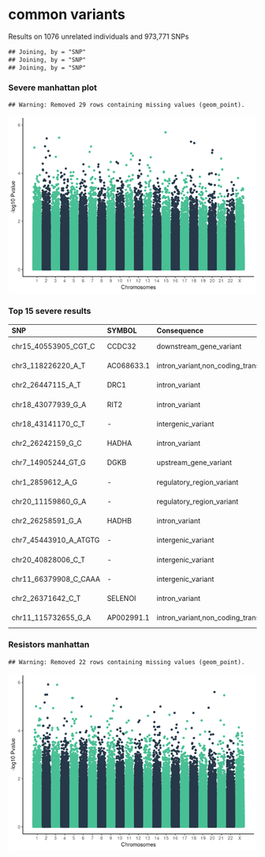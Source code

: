 common variants
================

Results on 1076 unrelated individuals and 973,771 SNPs

    ## Joining, by = "SNP"
    ## Joining, by = "SNP"
    ## Joining, by = "SNP"

### Severe manhattan plot

    ## Warning: Removed 29 rows containing missing values (geom_point).

![](common_gwas_files/figure-gfm/q_manhattan_plot-1.png)<!-- -->

### Top 15 severe results

| SNP                      | SYMBOL     | Consequence                                      |   Pvalue |     OR |
|:-------------------------|:-----------|:-------------------------------------------------|---------:|-------:|
| chr15\_40553905\_CGT\_C  | CCDC32     | downstream\_gene\_variant                        | 2.00e-06 | 9.1970 |
| chr3\_118226220\_A\_T    | AC068633.1 | intron\_variant,non\_coding\_transcript\_variant | 3.30e-06 | 5.3640 |
| chr2\_26447115\_A\_T     | DRC1       | intron\_variant                                  | 3.60e-06 | 0.5676 |
| chr18\_43077939\_G\_A    | RIT2       | intron\_variant                                  | 4.90e-06 | 3.8150 |
| chr18\_43141170\_C\_T    | \-         | intergenic\_variant                              | 5.60e-06 | 3.6550 |
| chr2\_26242159\_G\_C     | HADHA      | intron\_variant                                  | 7.50e-06 | 0.5781 |
| chr7\_14905244\_GT\_G    | DGKB       | upstream\_gene\_variant                          | 7.70e-06 | 3.7990 |
| chr1\_2859612\_A\_G      | \-         | regulatory\_region\_variant                      | 8.50e-06 | 4.4610 |
| chr20\_11159860\_G\_A    | \-         | regulatory\_region\_variant                      | 1.10e-05 | 0.5755 |
| chr2\_26258591\_G\_A     | HADHB      | intron\_variant                                  | 1.19e-05 | 0.5869 |
| chr7\_45443910\_A\_ATGTG | \-         | intergenic\_variant                              | 1.30e-05 | 5.3350 |
| chr20\_40828006\_C\_T    | \-         | intergenic\_variant                              | 1.41e-05 | 4.2320 |
| chr11\_66379908\_C\_CAAA | \-         | intergenic\_variant                              | 1.49e-05 | 4.5090 |
| chr2\_26371642\_C\_T     | SELENOI    | intron\_variant                                  | 1.86e-05 | 0.5921 |
| chr11\_115732655\_G\_A   | AP002991.1 | intron\_variant,non\_coding\_transcript\_variant | 1.86e-05 | 4.9040 |

### Resistors manhattan

    ## Warning: Removed 22 rows containing missing values (geom_point).

![](common_gwas_files/figure-gfm/manhattan_plot_resist-1.png)<!-- -->
